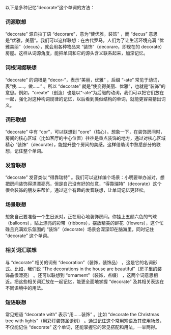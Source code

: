 以下是多种记忆“decorate”这个单词的方法：
### 词源联想
“decorate” 源自拉丁语 “decorare”，意为“使优雅，装饰” ，而 “decus” 意思是“优雅，美丽”。我们可以这样联想：在古代罗马，人们为了让生活环境充满 “优雅美丽”（decus），就会用各种物品来 “装饰”（decorare，即现在的 decorate）房屋。这样从词源角度，能把单词和它的源头含义联系起来，加深记忆。 

### 词根词缀联想
“decorate” 的词根是 “decor-”，表示“美丽，优雅” ，后缀 “-ate” 常见于动词，表“使……，做……” 。所以 “decorate” 就是“使变得美丽、优雅”，也就是“装饰”的意思。例如，“create”（创造）也是以“-ate”为后缀的动词，我们可以把它们放在一起，强化对这种构词规律的记忆，以后看到类似结构的单词，就能更容易猜出词义。 

### 词形联想
“decorate” 中有 “cor”，可以联想到 “core”（核心）。想象一下，在装饰房间时，房间的核心区域（比如客厅的中心位置）往往是重点装饰的地方，通过对核心区域精心 “装饰”（decorate），能提升整个房间的美感。这样借助词中熟悉部分的联想，记住整个单词。 

### 发音联想
“decorate” 发音类似 “得靠瑞特” 。我们可以这样编个场景：小明要举办派对，想把房间装饰得漂漂亮亮，但是自己没有好的创意，“得靠瑞特”（decorate）这个很会装饰的朋友来帮忙，通过这个有趣的发音联想，让单词记忆更轻松。 

### 场景联想
想象自己要准备一个生日派对，正在用心地装饰房间。你挂上五颜六色的气球（balloons），贴上漂亮的彩带（ribbons），摆放精美的鲜花（flowers），这个忙碌且充满欢乐氛围的 “装饰”（decorate）场景会深深印在脑海里，同时记住 “decorate” 这个单词。 

### 相关词汇联想
与 “decorate” 相关的词有 “decoration”（装饰，装饰品） ，这是它的名词形式。比如，我们说 “The decorations in the house are beautiful”（房子里的装饰品很漂亮） 。还可以联想到 “ornament”（装饰，点缀） ，这两个词意思相近。把这些相关词汇放在一起记忆，能更全面地掌握 “decorate” 及其相关表达在不同语境中的用法。 

### 短语联想
常见短语 “decorate with” 表示“用……装饰” 。比如 “decorate the Christmas tree with lights”（用彩灯装饰圣诞树） 。通过记住这个常用短语及其使用场景，不仅能记住 “decorate” 这个单词，还能掌握它的常见搭配和用法，一举两得。 
